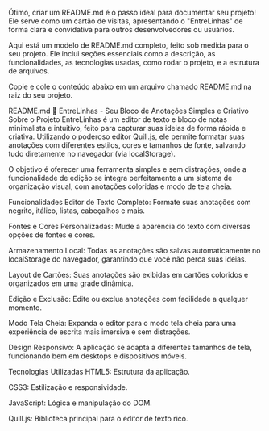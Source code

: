 Ótimo, criar um README.md é o passo ideal para documentar seu projeto! Ele serve como um cartão de visitas, apresentando o "EntreLinhas" de forma clara e convidativa para outros desenvolvedores ou usuários.

Aqui está um modelo de README.md completo, feito sob medida para o seu projeto. Ele inclui seções essenciais como a descrição, as funcionalidades, as tecnologias usadas, como rodar o projeto, e a estrutura de arquivos.

Copie e cole o conteúdo abaixo em um arquivo chamado README.md na raiz do seu projeto.

README.md
📝 EntreLinhas - Seu Bloco de Anotações Simples e Criativo
Sobre o Projeto
EntreLinhas é um editor de texto e bloco de notas minimalista e intuitivo, feito para capturar suas ideias de forma rápida e criativa. Utilizando o poderoso editor Quill.js, ele permite formatar suas anotações com diferentes estilos, cores e tamanhos de fonte, salvando tudo diretamente no navegador (via localStorage).

O objetivo é oferecer uma ferramenta simples e sem distrações, onde a funcionalidade de edição se integra perfeitamente a um sistema de organização visual, com anotações coloridas e modo de tela cheia.

Funcionalidades
Editor de Texto Completo: Formate suas anotações com negrito, itálico, listas, cabeçalhos e mais.

Fontes e Cores Personalizadas: Mude a aparência do texto com diversas opções de fontes e cores.

Armazenamento Local: Todas as anotações são salvas automaticamente no localStorage do navegador, garantindo que você não perca suas ideias.

Layout de Cartões: Suas anotações são exibidas em cartões coloridos e organizados em uma grade dinâmica.

Edição e Exclusão: Edite ou exclua anotações com facilidade a qualquer momento.

Modo Tela Cheia: Expanda o editor para o modo tela cheia para uma experiência de escrita mais imersiva e sem distrações.

Design Responsivo: A aplicação se adapta a diferentes tamanhos de tela, funcionando bem em desktops e dispositivos móveis.

Tecnologias Utilizadas
HTML5: Estrutura da aplicação.

CSS3: Estilização e responsividade.

JavaScript: Lógica e manipulação do DOM.

Quill.js: Biblioteca principal para o editor de texto rico.
